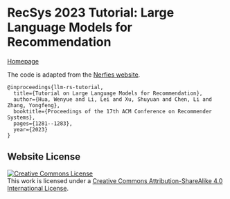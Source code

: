 # RecSys 2023 Tutorial: Large Language Models for Recommendation
[Homepage](https://llmrecsys.github.io/)

The code is adapted from the [Nerfies website](https://nerfies.github.io).

```
@inproceedings{llm-rs-tutorial,
  title={Tutorial on Large Language Models for Recommendation},
  author={Hua, Wenyue and Li, Lei and Xu, Shuyuan and Chen, Li and Zhang, Yongfeng},
  booktitle={Proceedings of the 17th ACM Conference on Recommender Systems},
  pages={1281--1283},
  year={2023}
}
```

## Website License
<a rel="license" href="http://creativecommons.org/licenses/by-sa/4.0/"><img alt="Creative Commons License" style="border-width:0" src="https://i.creativecommons.org/l/by-sa/4.0/88x31.png" /></a><br />This work is licensed under a <a rel="license" href="http://creativecommons.org/licenses/by-sa/4.0/">Creative Commons Attribution-ShareAlike 4.0 International License</a>.
